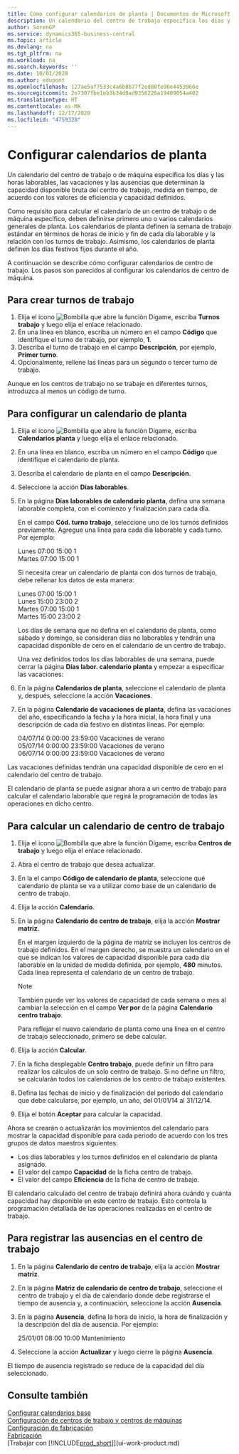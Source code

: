 ```yaml
---
title: Cómo configurar calendarios de planta | Documentos de Microsoft
description: Un calendario del centro de trabajo especifica los días y las horas laborables, las vacaciones y las ausencias que determinan la capacidad bruta disponible del centro de trabajo, medida en tiempo, de acuerdo con los valores de eficiencia y de capacidad definidos. La creación y la activación de un calendario de centro de trabajo implica una serie de tareas previas.
author: SorenGP
ms.service: dynamics365-business-central
ms.topic: article
ms.devlang: na
ms.tgt_pltfrm: na
ms.workload: na
ms.search.keywords: ''
ms.date: 10/01/2020
ms.author: edupont
ms.openlocfilehash: 127ae5af7533c4a6b8b77f2ed88fe90e4453966e
ms.sourcegitcommit: 2e7307fbe1eb3b34d0ad9356226a19409054a402
ms.translationtype: HT
ms.contentlocale: es-MX
ms.lasthandoff: 12/17/2020
ms.locfileid: "4759328"
---
```

# <a name="set-up-shop-calendars"></a>Configurar calendarios de planta
Un calendario del centro de trabajo o de máquina especifica los días y las horas laborables, las vacaciones y las ausencias que determinan la capacidad disponible bruta del centro de trabajo, medida en tiempo, de acuerdo con los valores de eficiencia y capacidad definidos.

Como requisito para calcular el calendario de un centro de trabajo o de máquina específico, deben definirse primero uno o varios calendarios generales de planta. Los calendarios de planta definen la semana de trabajo estándar en términos de horas de inicio y fin de cada día laborable y la relación con los turnos de trabajo. Asimismo, los calendarios de planta definen los días festivos fijos durante el año.  

A continuación se describe cómo configurar calendarios de centro de trabajo. Los pasos son parecidos al configurar los calendarios de centro de máquina.  

## <a name="to-create-work-shifts"></a>Para crear turnos de trabajo  
1.  Elija el icono ![Bombilla que abre la función Dígame](media/ui-search/search_small.png "Dígame qué desea hacer"), escriba **Turnos trabajo** y luego elija el enlace relacionado.  
2.  En una línea en blanco, escriba un número en el campo **Código** que identifique el turno de trabajo, por ejemplo, **1**.  
3.  Describa el turno de trabajo en el campo **Descripción**, por ejemplo, **Primer turno**.  
4.  Opcionalmente, rellene las líneas para un segundo o tercer turno de trabajo.  

Aunque en los centros de trabajo no se trabaje en diferentes turnos, introduzca al menos un código de turno.  

## <a name="to-set-up-a-shop-calendar"></a>Para configurar un calendario de planta  
1.  Elija el icono ![Bombilla que abre la función Dígame](media/ui-search/search_small.png "Dígame qué desea hacer"), escriba **Calendarios planta** y luego elija el enlace relacionado.  
2.  En una línea en blanco, escriba un número en el campo **Código** que identifique el calendario de planta.  
3.  Describa el calendario de planta en el campo **Descripción**.  
4.  Seleccione la acción **Días laborables**.
5.  En la página **Días laborables de calendario planta**, defina una semana laborable completa, con el comienzo y finalización para cada día.  

    En el campo **Cód. turno trabajo**, seleccione uno de los turnos definidos previamente. Agregue una línea para cada día laborable y cada turno. Por ejemplo:  

    Lunes 07:00 15:00 1   
    Martes 07:00 15:00 1  

    Si necesita crear un calendario de planta con dos turnos de trabajo, debe rellenar los datos de esta manera:  

    Lunes 07:00 15:00 1   
    Lunes 15:00 23:00 2  
    Martes 07:00 15:00 1  
    Martes 15:00 23:00 2  

    Los días de semana que no defina en el calendario de planta, como sábado y domingo, se consideran días no laborables y tendrán una capacidad disponible de cero en el calendario de un centro de trabajo.  

    Una vez definidos todos los días laborables de una semana, puede cerrar la página **Días labor. calendario planta** y empezar a especificar las vacaciones:  

6.  En la página **Calendarios de planta**, seleccione el calendario de planta y, después, seleccione la acción **Vacaciones**.
7. En la página **Calendario de vacaciones de planta**, defina las vacaciones del año, especificando la fecha y la hora inicial, la hora final y una descripción de cada día festivo en distintas líneas. Por ejemplo:  

    04/07/14 0:00:00 23:59:00 Vacaciones de verano  
    05/07/14 0:00:00 23:59:00 Vacaciones de verano  
    06/07/14 0:00:00 23:59:00 Vacaciones de verano  

Las vacaciones definidas tendrán una capacidad disponible de cero en el calendario del centro de trabajo.  

El calendario de planta se puede asignar ahora a un centro de trabajo para calcular el calendario laborable que regirá la programación de todas las operaciones en dicho centro.  

## <a name="to-calculate-a-work-center-calendar"></a>Para calcular un calendario de centro de trabajo  

1.  Elija el icono ![Bombilla que abre la función Dígame](media/ui-search/search_small.png "Dígame qué desea hacer"), escriba **Centros de trabajo** y luego elija el enlace relacionado.
2. Abra el centro de trabajo que desea actualizar.  
3. En la el campo **Código de calendario de planta**, seleccione qué calendario de planta se va a utilizar como base de un calendario de centro de trabajo.  
4. Elija la acción **Calendario**.  
5. En la página **Calendario de centro de trabajo**, elija la acción **Mostrar matriz**.  

    En el margen izquierdo de la página de matriz se incluyen los centros de trabajo definidos. En el margen derecho, se muestra un calendario en el que se indican los valores de capacidad disponible para cada día laborable en la unidad de medida definida, por ejemplo, **480** minutos. Cada línea representa el calendario de un centro de trabajo.  

    > [!NOTE]  
    >  También puede ver los valores de capacidad de cada semana o mes al cambiar la selección en el campo **Ver por** de la página **Calendario centro trabajo**.  

    Para reflejar el nuevo calendario de planta como una línea en el centro de trabajo seleccionado, primero se debe calcular.  

6.  Elija la acción **Calcular**.  
7.  En la ficha desplegable **Centro trabajo**, puede definir un filtro para realizar los cálculos de un solo centro de trabajo. Si no define un filtro, se calcularán todos los calendarios de los centro de trabajo existentes.  
8.  Defina las fechas de inicio y de finalización del periodo del calendario que debe calcularse, por ejemplo, un año, del 01/01/14 al 31/12/14.
9. Elija el botón **Aceptar** para calcular la capacidad.  

Ahora se crearán o actualizarán los movimientos del calendario para mostrar la capacidad disponible para cada periodo de acuerdo con los tres grupos de datos maestros siguientes:  

- Los días laborables y los turnos definidos en el calendario de planta asignado.  
- El valor del campo **Capacidad** de la ficha centro de trabajo.  
- El valor del campo **Eficiencia** de la ficha de centro de trabajo.  

El calendario calculado del centro de trabajo definirá ahora cuándo y cuánta capacidad hay disponible en este centro de trabajo. Esto controla la programación detallada de las operaciones realizadas en el centro de trabajo.  

## <a name="to-record-work-center-absence"></a>Para registrar las ausencias en el centro de trabajo  
1.  En la página **Calendario de centro de trabajo**, elija la acción **Mostrar matriz**.
2. En la página **Matriz de calendario de centro de trabajo**, seleccione el centro de trabajo y el día de calendario donde debe registrarse el tiempo de ausencia y, a continuación, seleccione la acción **Ausencia**.  
3.  En la página **Ausencia**, defina la hora de inicio, la hora de finalización y la descripción del día de ausencia. Por ejemplo:  

    25/01/01 08:00 10:00 Mantenimiento  

4.  Seleccione la acción **Actualizar** y luego cierre la página **Ausencia**.  

El tiempo de ausencia registrado se reduce de la capacidad del día seleccionado.  

## <a name="see-also"></a>Consulte también  
[Configurar calendarios base](across-how-to-assign-base-calendars.md)  
[Configuración de centros de trabajo y centros de máquinas](production-how-to-set-up-work-and-machine-centers.md)  
[Configuración de fabricación](production-configure-production-processes.md)  
[Fabricación](production-manage-manufacturing.md)  
[Trabajar con [!INCLUDE[prod_short](includes/prod_short.md)]](ui-work-product.md)  
